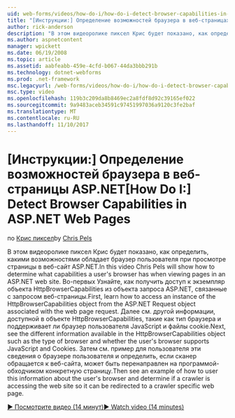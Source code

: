 ```yaml
---
uid: web-forms/videos/how-do-i/how-do-i-detect-browser-capabilities-in-aspnet-web-pages
title: "[Инструкции:] Определение возможностей браузера в веб-страницах ASP.NET | Документы Microsoft"
author: rick-anderson
description: "В этом видеоролике пиксел Крис будет показано, как определить, какими возможностями обладает браузер пользователя при просмотре страницы в веб-сайт ASP.NET. Во-первых, узнайте, как счет..."
ms.author: aspnetcontent
manager: wpickett
ms.date: 06/19/2008
ms.topic: article
ms.assetid: aabfeabb-459e-4cfd-b067-44da3bbb291b
ms.technology: dotnet-webforms
ms.prod: .net-framework
msc.legacyurl: /web-forms/videos/how-do-i/how-do-i-detect-browser-capabilities-in-aspnet-web-pages
msc.type: video
ms.openlocfilehash: 119b3c209da8b8469ec2a8fdf8d92c39165ef022
ms.sourcegitcommit: 9a9483aceb34591c97451997036a9120c3fe2baf
ms.translationtype: MT
ms.contentlocale: ru-RU
ms.lasthandoff: 11/10/2017
---
```

<a name="how-do-i-detect-browser-capabilities-in-aspnet-web-pages"></a><span data-ttu-id="0dd07-104">[Инструкции:] Определение возможностей браузера в веб-страницы ASP.NET</span><span class="sxs-lookup"><span data-stu-id="0dd07-104">[How Do I:] Detect Browser Capabilities in ASP.NET Web Pages</span></span>
====================
<span data-ttu-id="0dd07-105">по [Крис пиксел](https://twitter.com/chrispels)</span><span class="sxs-lookup"><span data-stu-id="0dd07-105">by [Chris Pels](https://twitter.com/chrispels)</span></span>

<span data-ttu-id="0dd07-106">В этом видеоролике пиксел Крис будет показано, как определить, какими возможностями обладает браузер пользователя при просмотре страницы в веб-сайт ASP.NET.</span><span class="sxs-lookup"><span data-stu-id="0dd07-106">In this video Chris Pels will show how to determine what capabilities a user's browser has when viewing pages in an ASP.NET web site.</span></span> <span data-ttu-id="0dd07-107">Во-первых Узнайте, как получить доступ к экземпляр объекта HttpBrowserCapabilities из объекта запроса ASP.NET, связанные с запросом веб-страницы.</span><span class="sxs-lookup"><span data-stu-id="0dd07-107">First, learn how to access an instance of the HttpBrowserCapabilities object from the ASP.NET Request object associated with the web page request.</span></span> <span data-ttu-id="0dd07-108">Далее см. другой информации, доступной в объекте HttpBrowserCapabilities, такие как тип браузера и поддерживает ли браузер пользователя JavaScript и файлы cookie.</span><span class="sxs-lookup"><span data-stu-id="0dd07-108">Next, see the different information available in the HttpBrowserCapabilities object such as the type of browser and whether the user's browser supports JavaScript and Cookies.</span></span> <span data-ttu-id="0dd07-109">Затем см. пример для пользователя эти сведения о браузере пользователя и определить, если сканер обращается к веб-сайта, может быть перенаправлен на программой-обходчиком конкретную страницу.</span><span class="sxs-lookup"><span data-stu-id="0dd07-109">Then see an example of how to user this information about the user's browser and determine if a crawler is accessing the web site so it can be redirected to a crawler specific web page.</span></span>

[<span data-ttu-id="0dd07-110">&#9654; Посмотрите видео (14 минут)</span><span class="sxs-lookup"><span data-stu-id="0dd07-110">&#9654; Watch video (14 minutes)</span></span>](https://channel9.msdn.com/Blogs/ASP-NET-Site-Videos/how-do-i-detect-browser-capabilities-in-aspnet-web-pages)
